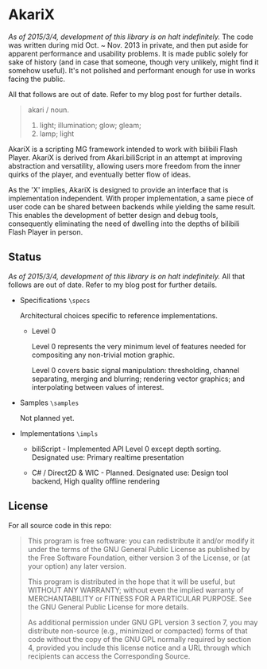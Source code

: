 AkariX
======

*As of 2015/3/4, development of this library is on halt indefinitely.* The code was written during mid Oct. ~ Nov. 2013 in private, and then put aside for apparent performance and usability problems. It is made public solely for sake of history (and in case that someone, though very unlikely, might find it somehow useful). It's not polished and performant enough for use in works facing the public.

All that follows are out of date. Refer to my blog post for further details.

> akari / noun.
>
> 1. light; illumination; glow; gleam;
> 2. lamp; light

AkariX is a scripting MG framework intended to work with bilibili Flash Player. AkariX is derived from Akari.biliScript in an attempt at improving abstraction and versatility, allowing users more freedom from the inner quirks of the player, and eventually better flow of ideas.

As the 'X' implies, AkariX is designed to provide an interface that is implementation independent. With proper implementation, a same piece of user code can be shared between backends while yielding the same result. This enables the development of better design and debug tools, consequently eliminating the need of dwelling into the depths of bilibili Flash Player in person.

Status
------

*As of 2015/3/4, development of this library is on halt indefinitely.* All that follows are out of date. Refer to my blog post for further details.

* Specifications `\specs`

    Architectural choices specific to reference implementations.

    * Level 0

        Level 0 represents the very minimum level of features needed for compositing any non-trivial motion graphic.

        Level 0 covers basic signal manipulation: thresholding, channel separating, merging and blurring; rendering vector graphics; and interpolating between values of interest.

* Samples `\samples`

    Not planned yet.

* Implementations `\impls`

    * biliScript - Implemented API Level 0 except depth sorting. Designated use: Primary realtime presentation

    * C# / Direct2D & WIC - Planned. Designated use: Design tool backend, High quality offline rendering

License
-------

For all source code in this repo:

> This program is free software: you can redistribute it and/or modify it under the terms of the GNU General Public License as published by the Free Software Foundation, either version 3 of the License, or (at your option) any later version.
> 
> This program is distributed in the hope that it will be useful, but WITHOUT ANY WARRANTY; without even the implied warranty of MERCHANTABILITY or FITNESS FOR A PARTICULAR PURPOSE.  See the GNU General Public License for more details.
> 
> As additional permission under GNU GPL version 3 section 7, you may distribute non-source (e.g., minimized or compacted) forms of that code without the copy of the GNU GPL normally required by section 4, provided you include this license notice and a URL through which recipients can access the Corresponding Source.